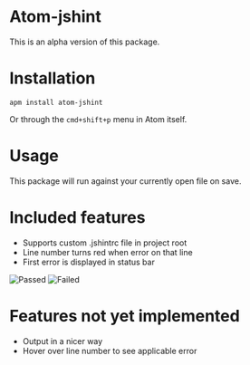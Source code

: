 # Atom-jshint

This is an alpha version of this package.

Installation
===

`apm install atom-jshint`

Or through the `cmd+shift+p` menu in Atom itself.

Usage
===

This package will run against your currently open file on save.

Included features
===
 * Supports custom .jshintrc file in project root
 * Line number turns red when error on that line
 * First error is displayed in status bar

![Passed](http://cl.ly/image/0v1K3M382m1Q/Image%202014-02-27%20at%201.59.10%20pm.png)
![Failed](http://cl.ly/image/3r2t1i3C2o3D/Image%202014-02-27%20at%201.59.29%20pm.png)

Features not yet implemented
===

  * Output in a nicer way
  * Hover over line number to see applicable error
